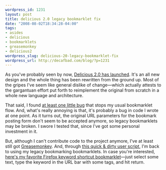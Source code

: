 ```yaml
--- 
wordpress_id: 1231
layout: post
title: delicious 2.0 legacy bookmarklet fix
date: "2008-08-02T18:34:28-04:00"
tags: 
- asides
- delicious
- bookmarklets
- greasemonkey
- delicious2
wordpress_slug: delicious-20-legacy-bookmarklet-fix
wordpress_url: http://decafbad.com/blog/?p=1231
---
```

As you've probably seen by now, [Delicious 2.0 has launched][del2].  It's an all new design and the whole thing has been rewritten from the ground up.  Most of the gripes I've seem like general dislike of change—which actually attests to the gargantuan effort put forth to reimplement the original from scratch in a whole new language and architecture.

That said, I found [at least one little bug][tw1] that stops my usual bookmarklet flow.  And, what's really annoying is that, it's probably a bug in code I wrote at one point.  As it turns out, the original URL parameters for the bookmark posting form don't seem to be accepted anymore, so legacy bookmarklets may be broken.  I swore I tested that, since I've got some personal investment in it.

But, although I can't contribute code to the project anymore, I've at least still got [Greasemonkey][gm].  And, through [this quick & dirty user script][legacyfix], I'm back to using my legacy bookmarking bookmarklets.  In case you're interested, [here's my favorite Firefox keyword shortcut bookmarklet][bm]—just select some text, type the keyword in the URL bar with some tags, and hit return.

[gm]: http://www.greasespot.net/
[tw1]: http://twitter.com/lmorchard/statuses/875002291
[tw2]: http://twitter.com/lmorchard/statuses/875004144
[del2]: http://blog.delicious.com/blog/2008/07/oh-happy-day.html
[legacyfix]: http://decafbad.com/2008/deliciouscom_legacy_book.user.js
[bm]: javascript:u=%22USERNAME%22;q=location.href;e%20=%20%22%22%20+%20(window.getSelection%20?%20window.getSelection()%20:%20document.getSelection%20?%20document.getSelection()%20%20:%20document.selection.createRange().text);p=document.title;window.location.href=%22http://del.icio.us/%22+u+%22?jump=doclose&noui&tags=%22+encodeURIComponent(%22%s%22)+%22&url=%22+encodeURIComponent(q)+%22&description=%22+encodeURIComponent(p)+%20%20%22&extended=%22%20+%20encodeURIComponent('%22'+e+'%22').replace(/%20/g,%20%22+%22);

